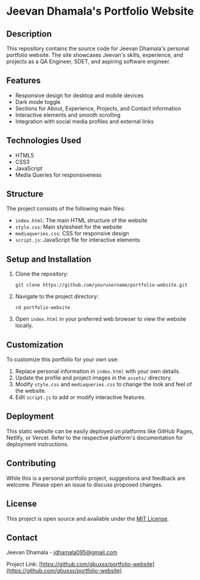 # Jeevan Dhamala's Portfolio Website

## Description

This repository contains the source code for Jeevan Dhamala's personal portfolio website. The site showcases Jeevan's skills, experience, and projects as a QA Engineer, SDET, and aspiring software engineer.

## Features

- Responsive design for desktop and mobile devices
- Dark mode toggle
- Sections for About, Experience, Projects, and Contact information
- Interactive elements and smooth scrolling
- Integration with social media profiles and external links

## Technologies Used

- HTML5
- CSS3
- JavaScript
- Media Queries for responsiveness

## Structure

The project consists of the following main files:

- `index.html`: The main HTML structure of the website
- `style.css`: Main stylesheet for the website
- `mediaqueries.css`: CSS for responsive design
- `script.js`: JavaScript file for interactive elements

## Setup and Installation

1. Clone the repository:
   ```
   git clone https://github.com/yourusername/portfolio-website.git
   ```
2. Navigate to the project directory:
   ```
   cd portfolio-website
   ```
3. Open `index.html` in your preferred web browser to view the website locally.

## Customization

To customize this portfolio for your own use:

1. Replace personal information in `index.html` with your own details.
2. Update the profile and project images in the `assets/` directory.
3. Modify `style.css` and `mediaqueries.css` to change the look and feel of the website.
4. Edit `script.js` to add or modify interactive features.

## Deployment

This static website can be easily deployed on platforms like GitHub Pages, Netlify, or Vercel. Refer to the respective platform's documentation for deployment instructions.

## Contributing

While this is a personal portfolio project, suggestions and feedback are welcome. Please open an issue to discuss proposed changes.

## License

This project is open source and available under the [MIT License](LICENSE).

## Contact

Jeevan Dhamala - [jdhamala095@gmail.com](mailto:jdhamala095@gmail.com)

Project Link: [https://github.com/gbuxss/portfolio-website](https://github.com/gbuxss/portfolio-website)
